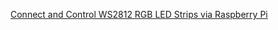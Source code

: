 [Connect and Control WS2812 RGB LED Strips via Raspberry Pi](https://tutorials-raspberrypi.com/connect-control-raspberry-pi-ws2812-rgb-led-strips/)
